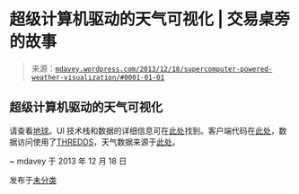 <!--yml

分类：未分类

日期：2024-05-18 05:56:01

-->

# 超级计算机驱动的天气可视化 | 交易桌旁的故事

> 来源：[`mdavey.wordpress.com/2013/12/18/supercomputer-powered-weather-visualization/#0001-01-01`](https://mdavey.wordpress.com/2013/12/18/supercomputer-powered-weather-visualization/#0001-01-01)

## 超级计算机驱动的天气可视化

请查看[地球](http://earth.nullschool.net/)。UI 技术栈和数据的详细信息可在[此处](http://earth.nullschool.net/about.html)找到。客户端代码在[此处](https://github.com/cambecc/earth)，数据访问使用了[THREDDS](https://github.com/Unidata/thredds)，天气数据来源于[此处](http://www.emc.ncep.noaa.gov/)。

~ mdavey 于 2013 年 12 月 18 日

发布于[未分类](https://mdavey.wordpress.com/category/uncategorized/)
